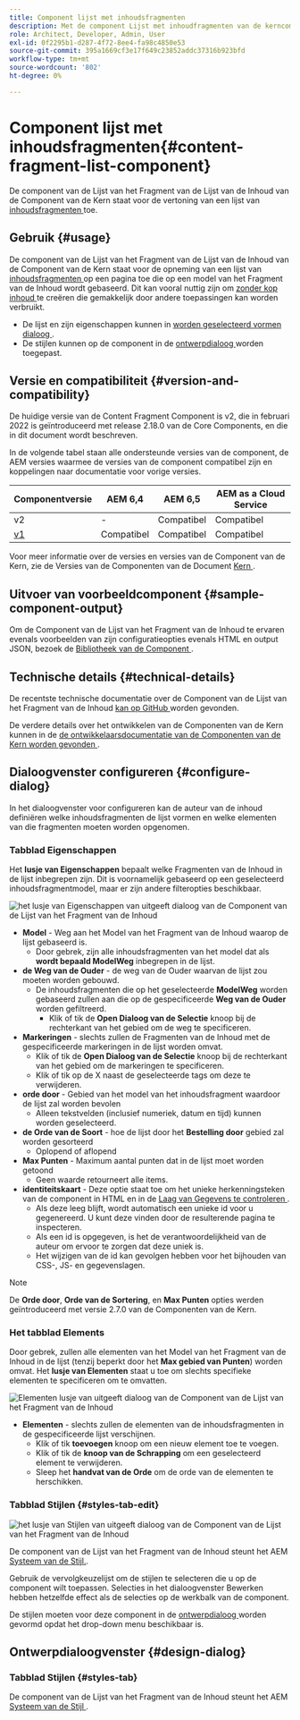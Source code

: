 ```yaml
---
title: Component lijst met inhoudsfragmenten
description: Met de component Lijst met inhoudfragmenten van de kerncomponent kunt u een lijst met inhoudsfragmenten weergeven.
role: Architect, Developer, Admin, User
exl-id: 0f2295b1-d287-4f72-8ee4-fa98c4850e53
source-git-commit: 395a1669cf3e17f649c23852addc37316b923bfd
workflow-type: tm+mt
source-wordcount: '802'
ht-degree: 0%

---
```


# Component lijst met inhoudsfragmenten{#content-fragment-list-component}

De component van de Lijst van het Fragment van de Lijst van de Inhoud van de Component van de Kern staat voor de vertoning van een lijst van [ inhoudsfragmenten ](https://experienceleague.adobe.com/docs/experience-manager-cloud-service/assets/content-fragments/content-fragments.html) toe.

## Gebruik {#usage}

De component van de Lijst van het Fragment van de Lijst van de Inhoud van de Component van de Kern staat voor de opneming van een lijst van [ inhoudsfragmenten ](https://experienceleague.adobe.com/docs/experience-manager-cloud-service/assets/content-fragments/content-fragments.html) op een pagina toe die op een model van het Fragment van de Inhoud wordt gebaseerd. Dit kan vooral nuttig zijn om [ zonder kop inhoud ](https://helpx.adobe.com/experience-manager/6-5/sites/developing/user-guide.html?topic=/experience-manager/6-5/sites/developing/morehelp/headless.ug.js) te creëren die gemakkelijk door andere toepassingen kan worden verbruikt.

* De lijst en zijn eigenschappen kunnen in [ worden geselecteerd vormen dialoog ](#configure-dialog).
* De stijlen kunnen op de component in de [ ontwerpdialoog ](#design-dialog) worden toegepast.

## Versie en compatibiliteit {#version-and-compatibility}

De huidige versie van de Content Fragment Component is v2, die in februari 2022 is geïntroduceerd met release 2.18.0 van de Core Components, en die in dit document wordt beschreven.

In de volgende tabel staan alle ondersteunde versies van de component, de AEM versies waarmee de versies van de component compatibel zijn en koppelingen naar documentatie voor vorige versies.

| Componentversie | AEM 6,4 | AEM 6,5 | AEM as a Cloud Service |
|---|----|---|---|
| v2 | - | Compatibel | Compatibel |
| [ v1 ](v1/content-fragment-list.md) | Compatibel | Compatibel | Compatibel |

Voor meer informatie over de versies en versies van de Component van de Kern, zie de Versies van de Componenten van de Document [ Kern ](/help/versions.md).

## Uitvoer van voorbeeldcomponent {#sample-component-output}

Om de Component van de Lijst van het Fragment van de Inhoud te ervaren evenals voorbeelden van zijn configuratieopties evenals HTML en output JSON, bezoek de [ Bibliotheek van de Component ](https://adobe.com/go/aem_cmp_library_cflist).

## Technische details {#technical-details}

De recentste technische documentatie over de Component van de Lijst van het Fragment van de Inhoud [ kan op GitHub ](https://adobe.com/go/aem_cmp_tech_cflist_v1) worden gevonden.

De verdere details over het ontwikkelen van de Componenten van de Kern kunnen in de [ de ontwikkelaarsdocumentatie van de Componenten van de Kern worden gevonden ](/help/developing/overview.md).

## Dialoogvenster configureren {#configure-dialog}

In het dialoogvenster voor configureren kan de auteur van de inhoud definiëren welke inhoudsfragmenten de lijst vormen en welke elementen van die fragmenten moeten worden opgenomen.

### Tabblad Eigenschappen

Het **lusje van Eigenschappen** bepaalt welke Fragmenten van de Inhoud in de lijst inbegrepen zijn. Dit is voornamelijk gebaseerd op een geselecteerd inhoudsfragmentmodel, maar er zijn andere filteropties beschikbaar.

![ het lusje van Eigenschappen van uitgeeft dialoog van de Component van de Lijst van het Fragment van de Inhoud ](/help/assets/content-fragment-list-properties.png)

* **Model** - Weg aan het Model van het Fragment van de Inhoud waarop de lijst gebaseerd is.
   * Door gebrek, zijn alle inhoudsfragmenten van het model dat als **wordt bepaald ModelWeg** inbegrepen in de lijst.
* **de Weg van de Ouder** - de weg van de Ouder waarvan de lijst zou moeten worden gebouwd.
   * De inhoudsfragmenten die op het geselecteerde **ModelWeg** worden gebaseerd zullen aan die op de gespecificeerde **Weg van de Ouder** worden gefiltreerd.
      * Klik of tik de **Open Dialoog van de Selectie** knoop bij de rechterkant van het gebied om de weg te specificeren.
* **Markeringen** - slechts zullen de Fragmenten van de Inhoud met de gespecificeerde markeringen in de lijst worden omvat.
   * Klik of tik de **Open Dialoog van de Selectie** knoop bij de rechterkant van het gebied om de markeringen te specificeren.
   * Klik of tik op de X naast de geselecteerde tags om deze te verwijderen.
* **orde door** - Gebied van het model van het inhoudsfragment waardoor de lijst zal worden bevolen
   * Alleen tekstvelden (inclusief numeriek, datum en tijd) kunnen worden geselecteerd.
* **de Orde van de Soort** - hoe de lijst door het **Bestelling door** gebied zal worden gesorteerd
   * Oplopend of aflopend
* **Max Punten** - Maximum aantal punten dat in de lijst moet worden getoond
   * Geen waarde retourneert alle items.
* **identiteitskaart** - Deze optie staat toe om het unieke herkenningsteken van de component in HTML en in de [ Laag van Gegevens te controleren ](/help/developing/data-layer/overview.md).
   * Als deze leeg blijft, wordt automatisch een unieke id voor u gegenereerd. U kunt deze vinden door de resulterende pagina te inspecteren.
   * Als een id is opgegeven, is het de verantwoordelijkheid van de auteur om ervoor te zorgen dat deze uniek is.
   * Het wijzigen van de id kan gevolgen hebben voor het bijhouden van CSS-, JS- en gegevenslagen.

>[!NOTE]
>De **Orde door**, **Orde van de Sortering**, en **Max Punten** opties werden geïntroduceerd met versie 2.7.0 van de Componenten van de Kern.

### Het tabblad Elements

Door gebrek, zullen alle elementen van het Model van het Fragment van de Inhoud in de lijst (tenzij beperkt door het **Max gebied van Punten**) worden omvat. Het **lusje van Elementen** staat u toe om slechts specifieke elementen te specificeren om te omvatten.

![ Elementen lusje van uitgeeft dialoog van de Component van de Lijst van het Fragment van de Inhoud ](/help/assets/content-fragment-list-elements.png)

* **Elementen** - slechts zullen de elementen van de inhoudsfragmenten in de gespecificeerde lijst verschijnen.
   * Klik of tik **toevoegen** knoop om een nieuw element toe te voegen.
   * Klik of tik de **knoop van de Schrapping** om een geselecteerd element te verwijderen.
   * Sleep het **handvat van de Orde** om de orde van de elementen te herschikken.

### Tabblad Stijlen {#styles-tab-edit}

![ het lusje van Stijlen van uitgeeft dialoog van de Component van de Lijst van het Fragment van de Inhoud ](/help/assets/content-fragment-list-styles.png)

De component van de Lijst van het Fragment van de Inhoud steunt het AEM [ Systeem van de Stijl.](/help/get-started/authoring.md#component-styling).

Gebruik de vervolgkeuzelijst om de stijlen te selecteren die u op de component wilt toepassen. Selecties in het dialoogvenster Bewerken hebben hetzelfde effect als de selecties op de werkbalk van de component.

De stijlen moeten voor deze component in de [ ontwerpdialoog ](#design-dialog) worden gevormd opdat het drop-down menu beschikbaar is.

## Ontwerpdialoogvenster {#design-dialog}

### Tabblad Stijlen {#styles-tab}

De component van de Lijst van het Fragment van de Inhoud steunt het AEM [ Systeem van de Stijl ](/help/get-started/authoring.md#component-styling).
